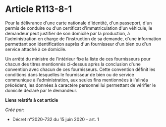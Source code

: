 # Article R113-8-1

Pour la délivrance d'une carte nationale d'identité, d'un passeport, d'un permis de conduire ou d'un certificat
d'immatriculation d'un véhicule, le demandeur peut justifier de son domicile par la production, à l'administration en charge
de l'instruction de sa demande, d'une information permettant son identification auprès d'un fournisseur d'un bien ou d'un
service attaché à ce domicile.

Un arrêté du ministre de l'intérieur fixe la liste de ces fournisseurs pour chacun des titres mentionnés ci-dessus après la
conclusion d'une convention avec chacun de ces fournisseurs. Cette convention définit les conditions dans lesquelles le
fournisseur de bien ou de service communique à l'administration, aux seules fins mentionnées à l'alinéa précédent, les
données à caractère personnel lui permettant de vérifier le domicile déclaré par le demandeur.

**Liens relatifs à cet article**

_Créé par_:

  - Décret n°2020-732 du 15 juin 2020 - art. 1

